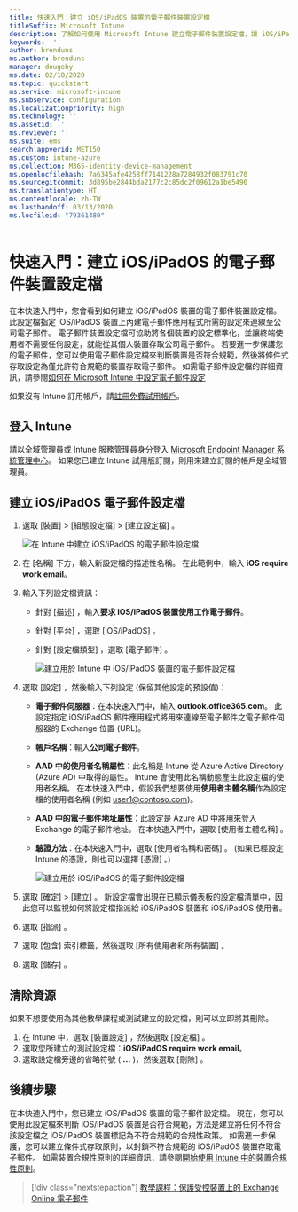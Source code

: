 ```yaml
---
title: 快速入門：建立 iOS/iPadOS 裝置的電子郵件裝置設定檔
titleSuffix: Microsoft Intune
description: 了解如何使用 Microsoft Intune 建立電子郵件裝置設定檔，讓 iOS/iPadOS 裝置可以安全地連線至公司電子郵件。
keywords: ''
author: brenduns
ms.author: brenduns
manager: dougeby
ms.date: 02/18/2020
ms.topic: quickstart
ms.service: microsoft-intune
ms.subservice: configuration
ms.localizationpriority: high
ms.technology: ''
ms.assetid: ''
ms.reviewer: ''
ms.suite: ems
search.appverid: MET150
ms.custom: intune-azure
ms.collection: M365-identity-device-management
ms.openlocfilehash: 7a6345afe4258ff7141228a7284932f083791c70
ms.sourcegitcommit: 3d895be2844bda2177c2c85dc2f09612a1be5490
ms.translationtype: HT
ms.contentlocale: zh-TW
ms.lasthandoff: 03/13/2020
ms.locfileid: "79361480"
---
```

# <a name="quickstart-create-an-email-device-profile-for-iosipados"></a>快速入門：建立 iOS/iPadOS 的電子郵件裝置設定檔

在本快速入門中，您會看到如何建立 iOS/iPadOS 裝置的電子郵件裝置設定檔。 此設定檔指定 iOS/iPadOS 裝置上內建電子郵件應用程式所需的設定來連線至公司電子郵件。 電子郵件裝置設定檔可協助將各個裝置的設定標準化，並讓終端使用者不需要任何設定，就能從其個人裝置存取公司電子郵件。 若要進一步保護您的電子郵件，您可以使用電子郵件設定檔來判斷裝置是否符合規範，然後將條件式存取設定為僅允許符合規範的裝置存取電子郵件。 如需電子郵件設定檔的詳細資訊，請參閱[如何在 Microsoft Intune 中設定電子郵件設定](email-settings-configure.md)

如果沒有 Intune 訂用帳戶，請[註冊免費試用帳戶](../fundamentals/free-trial-sign-up.md)。

## <a name="sign-in-to-intune"></a>登入 Intune

請以全域管理員或 Intune 服務管理員身分登入 [Microsoft Endpoint Manager 系統管理中心](https://go.microsoft.com/fwlink/?linkid=2109431)。 如果您已建立 Intune 試用版訂閱，則用來建立訂閱的帳戶是全域管理員。

## <a name="create-an-iosipados-email-profile"></a>建立 iOS/iPadOS 電子郵件設定檔

1. 選取 [裝置]   > [組態設定檔]   > [建立設定檔]  。

   ![在 Intune 中建立 iOS/iPadOS 的電子郵件設定檔](./media/quickstart-email-profile/ios-create-profile.png)

2. 在 [名稱]  下方，輸入新設定檔的描述性名稱。 在此範例中，輸入 **iOS require work email**。
3. 輸入下列設定檔資訊：
    - 針對 [描述]  ，輸入**要求 iOS/iPadOS 裝置使用工作電子郵件**。
    - 針對 [平台]  ，選取 [iOS/iPadOS]  。
    - 針對 [設定檔類型]  ，選取 [電子郵件]  。

        ![建立用於 Intune 中 iOS/iPadOS 裝置的電子郵件設定檔](./media/quickstart-email-profile/ios-email-profile-name.png)

4. 選取 [設定]  ，然後輸入下列設定 (保留其他設定的預設值)：
   - **電子郵件伺服器**：在本快速入門中，輸入 **outlook.office365.com**。 此設定指定 iOS/iPadOS 郵件應用程式將用來連線至電子郵件之電子郵件伺服器的 Exchange 位置 (URL)。
   - **帳戶名稱**：輸入**公司電子郵件**。
   - **AAD 中的使用者名稱屬性**：此名稱是 Intune 從 Azure Active Directory (Azure AD) 中取得的屬性。 Intune 會使用此名稱動態產生此設定檔的使用者名稱。 在本快速入門中，假設我們想要使用**使用者主體名稱**作為設定檔的使用者名稱 (例如 user1@contoso.com)。
   - **AAD 中的電子郵件地址屬性**：此設定是 Azure AD 中將用來登入 Exchange 的電子郵件地址。 在本快速入門中，選取 [使用者主體名稱]  。
   - **驗證方法**：在本快速入門中，選取 [使用者名稱和密碼]  。 (如果已經設定 Intune 的憑證，則也可以選擇 [憑證]  。)

        ![建立用於 iOS/iPadOS 的電子郵件設定檔](./media/quickstart-email-profile/ios-email-profile.png)

5. 選取 [確定]   > [建立]  。 新設定檔會出現在已顯示儀表板的設定檔清單中，因此您可以監視如何將設定檔指派給 iOS/iPadOS 裝置和 iOS/iPadOS 使用者。
6. 選取 [指派]  。
7. 選取 [包含]  索引標籤，然後選取 [所有使用者和所有裝置]  。 
8. 選取 [儲存]  。

## <a name="clean-up-resources"></a>清除資源

如果不想要使用為其他教學課程或測試建立的設定檔，則可以立即將其刪除。

1. 在 Intune 中，選取 [裝置設定]  ，然後選取 [設定檔]  。
2. 選取您所建立的測試設定檔：**iOS/iPadOS require work email**。
3. 選取設定檔旁邊的省略符號 ( **...** )，然後選取 [刪除]  。

## <a name="next-steps"></a>後續步驟

在本快速入門中，您已建立 iOS/iPadOS 裝置的電子郵件設定檔。 現在，您可以使用此設定檔來判斷 iOS/iPadOS 裝置是否符合規範，方法是建立將任何不符合該設定檔之 iOS/iPadOS 裝置標記為不符合規範的合規性政策。 如需進一步保護，您可以建立條件式存取原則，以封鎖不符合規範的 iOS/iPadOS 裝置存取電子郵件。 如需裝置合規性原則的詳細資訊，請參閱[開始使用 Intune 中的裝置合規性原則](../protect/device-compliance-get-started.md)。

> [!div class="nextstepaction"]
> [教學課程：保護受控裝置上的 Exchange Online 電子郵件](../protect/tutorial-protect-email-on-enrolled-devices.md)
